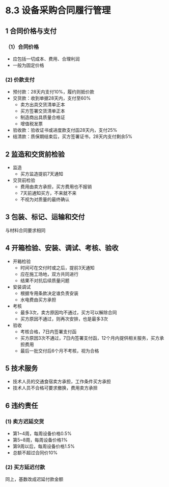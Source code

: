 # 8.3 设备采购合同履行管理

## 1 合同价格与支付

### （1）合同价格

* 应包括一切成本、费用、合理利润
* 一般为固定价格

### (2) 价款支付

* 预付款：28天内支付10%，履约则抵价款
* 交货款：收到单据28天内，支付至60%
  * 卖方出具交货清单正本
  * 买方签署交货清单正本
  * 制造商出具质量合格证
  * 增值税发票
* 验收款：验收证书或进度款支付函28天内，支付25%
* 结清款：质保期结束后，买方签署证书，28天内支付剩余5%

## 2 监造和交货前检验

* 监造
  * 买方监造提前7天通知
* 交货前检验
  * 费用由卖方承担，买方费用也不报销
  * 7天前通知买方，不来就不来
  * 不视为对质量的最终确认

## 3 包装、标记、运输和交付

与材料合同要求相同

## 4 开箱检验、安装、调试、考核、验收

* 开箱检验
  * 时间可在交付时或之后，提前3天通知
  * 应在施工场地，双方共同进行
  * 结果不对抗后续质量问题
* 安装调试
  * 根据专用条款决定谁负责安装
  * 水电费由买方承担
* 考核
  * 最多3次，卖方原因均不通过，买方可以解除合同
  * 买方原因不通过，则再次安排，也是最多3次
* 验收
  * 考核合格，7日内签署支付函
  * 买方原因3次不通过，7日内签署支付函，12个月内提供相关服务，买方承担费用
  * 最后一批交付后6个月不考核，视为合格

## 5 技术服务

* 技术人员的交通食宿卖方承担，工作条件买方承担
* 技术人员不合格可要求撤换，费用卖方承担

## 6 违约责任

### (1) 卖方迟延交货

* 第1\~4周，每周设备价格0.5%
* 第5\~8周，每周设备价格1%
* 第9周以后，每周设备价格1.5%
* 总额不超过合同价10%

### (2) 买方延迟付款

同上，基数改成迟延付款金额
